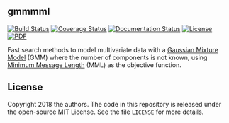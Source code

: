 ## gmmmml

[![Build Status](https://img.shields.io/travis/andycasey/gmmmml/master.svg)](https://travis-ci.org/andycasey/gmmmml)
[![Coverage Status](https://coveralls.io/repos/github/andycasey/gmmmml/badge.svg?branch=master)](https://coveralls.io/github/andycasey/gmmmml?branch=master)
[![Documentation Status](https://readthedocs.org/projects/gmmmml/badge/?version=latest)](http://gmmmml.rtfd.io/)
[![License](https://img.shields.io/badge/license-MIT-blue.svg)](https://github.com/andycasey/gmmmml/blob/master/LICENSE)
[![PDF](https://img.shields.io/badge/pdf-latest-orange.svg)](https://github.com/andycasey/gmmmml/raw/pdf/article/ms.pdf)

Fast search methods to model multivariate data with a 
    [Gaussian Mixture Model](https://en.wikipedia.org/wiki/Mixture_model#Multivariate_Gaussian_mixture_model) (GMM) 
where the number of components is not known, using
    [Minimum Message Length](https://en.wikipedia.org/wiki/Minimum_message_length) (MML)
as the objective function.

## License
Copyright 2018 the authors. The code in this repository is released under the open-source MIT License.
See the file `LICENSE` for more details.
